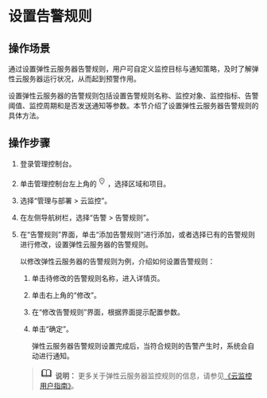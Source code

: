 # 设置告警规则<a name="ecs_03_1004"></a>

## 操作场景<a name="section38299792222911"></a>

通过设置弹性云服务器告警规则，用户可自定义监控目标与通知策略，及时了解弹性云服务器运行状况，从而起到预警作用。

设置弹性云服务器的告警规则包括设置告警规则名称、监控对象、监控指标、告警阈值、监控周期和是否发送通知等参数。本节介绍了设置弹性云服务器告警规则的具体方法。

## 操作步骤<a name="section7969360222918"></a>

1.  登录管理控制台。
2.  单击管理控制台左上角的![](figures/icon-region.png)，选择区域和项目。
3.  选择“管理与部署 \> 云监控”。
4.  在左侧导航树栏，选择“告警 \> 告警规则”。
5.  在“告警规则”界面，单击“添加告警规则”进行添加，或者选择已有的告警规则进行修改，设置弹性云服务器的告警规则。

    以修改弹性云服务器的告警规则为例，介绍如何设置告警规则：

    1.  单击待修改的告警规则名称，进入详情页。
    2.  单击右上角的“修改”。
    3.  在“修改告警规则”界面，根据界面提示配置参数。
    4.  单击“确定”。

        弹性云服务器告警规则设置完成后，当符合规则的告警产生时，系统会自动进行通知。

    >![](public_sys-resources/icon-note.gif) **说明：** 
    >更多关于弹性云服务器监控规则的信息，请参见[《云监控用户指南》](https://support.huaweicloud.com/ces/index.html)。


